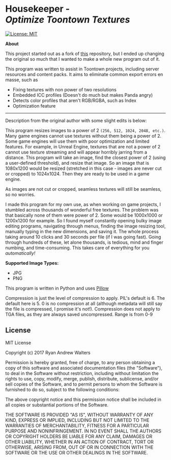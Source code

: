 <h1>
Housekeeper - <br><i>Optimize Toontown Textures</i>
</h1>

[![License: MIT](https://img.shields.io/badge/License-MIT-yellow.svg)](https://opensource.org/licenses/MIT)


**About**

This project started out as a fork of [this](https://github.com/RyanAWalters/PowerOf2ImageResizer) repository, but I ended up changing the original so much that I wanted to make a whole new program out of it.

This program was written to assist in Toontown projects, including server resources and content packs. It aims to eliminate common export errors en masse, such as
- Fixing textures with non power of two resolutions
- Embedded ICC profiles (Doesn't do much but makes Panda angry)
- Detects color profiles that aren't RGB/RGBA, such as Index
- Optimization feature

---

Description from the original author with some slight edits is below:

This program resizes images to a power of 2 `(256, 512, 1024, 2048, etc.)`. Many game engines cannot use textures without them being a power of 2. Some game engines will use them with poor optimization and limited features. For example, in Unreal Engine, textures that are not a power of 2 cannot use texture streaming and will appear horribly jarring from a distance.
This program will take an image, find the closest power of 2 (using a user-defined threshold), and resize that image. So an image that is 1080x1200 would be resized (stretched in this case - images are never cut or cropped) to 1024x1024. Then they are ready to be used in a game engine.

As images are not cut or cropped, seamless textures will still be seamless, so no worries. 

I made this program for my own use, as when working on game projects, I stumbled across thousands of wonderful free textures. The problem was that basically none of them were power of 2. Some would be 1000x1000 or 1200x1200 for example. So I found myself constantly opening bulky image editing programs, navigating through menus, finding the image resizing tool, manually typing in the new dimensions, and saving it. The whole process taking around 10 clicks and 30 seconds per file (if I was going fast). Going through hundreds of these, let alone thousands, is tedious, mind and finger numbing, and time-consuming. This takes care of everything for you *automatically!*

**Supported Image Types:**
* JPG
* PNG

This program is written in Python and uses [Pillow](https://github.com/python-pillow/Pillow) 


Compression is just the level of compression to apply. PIL's default is 6. The default here is 5. 0 is no compression at all (although metadata will still say the file is compressed, I promise it's not!). Compression does not apply to TGA files, as they are always saved uncompressed. Range is from 0-9

**License**
---
MIT License

Copyright (c) 2017 Ryan Andrew Walters

Permission is hereby granted, free of charge, to any person obtaining a copy
of this software and associated documentation files (the "Software"), to deal
in the Software without restriction, including without limitation the rights
to use, copy, modify, merge, publish, distribute, sublicense, and/or sell
copies of the Software, and to permit persons to whom the Software is
furnished to do so, subject to the following conditions:

The above copyright notice and this permission notice shall be included in all
copies or substantial portions of the Software.

THE SOFTWARE IS PROVIDED "AS IS", WITHOUT WARRANTY OF ANY KIND, EXPRESS OR
IMPLIED, INCLUDING BUT NOT LIMITED TO THE WARRANTIES OF MERCHANTABILITY,
FITNESS FOR A PARTICULAR PURPOSE AND NONINFRINGEMENT. IN NO EVENT SHALL THE
AUTHORS OR COPYRIGHT HOLDERS BE LIABLE FOR ANY CLAIM, DAMAGES OR OTHER
LIABILITY, WHETHER IN AN ACTION OF CONTRACT, TORT OR OTHERWISE, ARISING FROM,
OUT OF OR IN CONNECTION WITH THE SOFTWARE OR THE USE OR OTHER DEALINGS IN THE
SOFTWARE.
